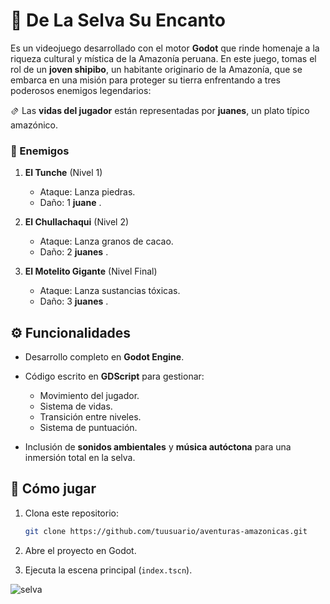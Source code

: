 # 🌿 **De La Selva Su Encanto**

Es un videojuego desarrollado con el motor **Godot** que rinde homenaje a la riqueza cultural y mística de la Amazonía peruana. En este juego, tomas el rol de un **joven shipibo**, un habitante originario de la Amazonía, que se embarca en una misión para proteger su tierra enfrentando a tres poderosos enemigos legendarios:

🫔 Las **vidas del jugador** están representadas por **juanes**, un plato típico amazónico.

### 🐍 Enemigos

1. **El Tunche** (Nivel 1)

   * Ataque: Lanza piedras.
   * Daño: 1 **juane** .

2. **El Chullachaqui** (Nivel 2)

   * Ataque: Lanza granos de cacao.
   * Daño: 2 **juanes** .

3. **El Motelito Gigante** (Nivel Final)

   * Ataque: Lanza sustancias tóxicas.
   * Daño: 3 **juanes** .


## ⚙️ Funcionalidades

* Desarrollo completo en **Godot Engine**.
* Código escrito en **GDScript** para gestionar:

  * Movimiento del jugador.
  * Sistema de vidas.
  * Transición entre niveles.
  * Sistema de puntuación.
* Inclusión de **sonidos ambientales** y **música autóctona** para una inmersión total en la selva.


## 🚀 Cómo jugar

1. Clona este repositorio:

   ```bash
   git clone https://github.com/tuusuario/aventuras-amazonicas.git
   ```
2. Abre el proyecto en Godot.
3. Ejecuta la escena principal (`index.tscn`).

![selva](https://github.com/user-attachments/assets/72341acb-e217-465d-af22-c246770233b5)
